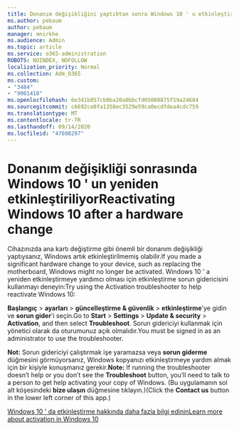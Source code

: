 ```yaml
---
title: Donanım değişikliğini yaptıktan sonra Windows 10 ' u etkinleştirme
ms.author: pebaum
author: pebaum
manager: mnirkhe
ms.audience: Admin
ms.topic: article
ms.service: o365-administration
ROBOTS: NOINDEX, NOFOLLOW
localization_priority: Normal
ms.collection: Adm_O365
ms.custom:
- "3484"
- "9001418"
ms.openlocfilehash: 6e341b057cb0ba20a0bbcfd05008875f59a24684
ms.sourcegitcommit: c6692ce0fa1358ec3529e59ca0ecdfdea4cdc759
ms.translationtype: MT
ms.contentlocale: tr-TR
ms.lasthandoff: 09/14/2020
ms.locfileid: "47698297"
---
```

# <a name="reactivating-windows-10-after-a-hardware-change"></a><span data-ttu-id="91d63-102">Donanım değişikliği sonrasında Windows 10 ' un yeniden etkinleştiriliyor</span><span class="sxs-lookup"><span data-stu-id="91d63-102">Reactivating Windows 10 after a hardware change</span></span>

<span data-ttu-id="91d63-103">Cihazınızda ana kartı değiştirme gibi önemli bir donanım değişikliği yaptıysanız, Windows artık etkinleştirilmemiş olabilir.</span><span class="sxs-lookup"><span data-stu-id="91d63-103">If you made a significant hardware change to your device, such as replacing the motherboard, Windows might no longer be activated.</span></span> <span data-ttu-id="91d63-104">Windows 10 ' a yeniden etkinleştirmeye yardımcı olması için etkinleştirme sorun gidericisini kullanmayı deneyin:</span><span class="sxs-lookup"><span data-stu-id="91d63-104">Try using the Activation troubleshooter to help reactivate Windows 10:</span></span>

<span data-ttu-id="91d63-105">**Başlangıç**  >  **ayarları**  >  **güncelleştirme & güvenlik**  >  **etkinleştirme**'ye gidin ve **sorun gider**'i seçin.</span><span class="sxs-lookup"><span data-stu-id="91d63-105">Go to **Start** > **Settings** > **Update & security** > **Activation**, and then select **Troubleshoot**.</span></span> <span data-ttu-id="91d63-106">Sorun gidericiyi kullanmak için yönetici olarak da oturumunuz açık olmalıdır.</span><span class="sxs-lookup"><span data-stu-id="91d63-106">You must be signed in as an administrator to use the troubleshooter.</span></span>

<span data-ttu-id="91d63-107">**Not:** Sorun gidericiyi çalıştırmak işe yaramazsa veya **sorun giderme** düğmesini görmüyorsanız, Windows kopyanızı etkinleştirmeye yardım almak için bir kişiyle konuşmanız gerekir.</span><span class="sxs-lookup"><span data-stu-id="91d63-107">**Note:** If running the troubleshooter doesn’t help or you don’t see the **Troubleshoot** button, you’ll need to talk to a person to get help activating your copy of Windows.</span></span> <span data-ttu-id="91d63-108">(Bu uygulamanın sol alt köşesindeki **bize ulaşın** düğmesine tıklayın.)</span><span class="sxs-lookup"><span data-stu-id="91d63-108">(Click the **Contact us** button in the lower left corner of this app.)</span></span>

[<span data-ttu-id="91d63-109">Windows 10 ' da etkinleştirme hakkında daha fazla bilgi edinin</span><span class="sxs-lookup"><span data-stu-id="91d63-109">Learn more about activation in Windows 10</span></span>](https://support.microsoft.com/help/12440/windows-10-activate)
